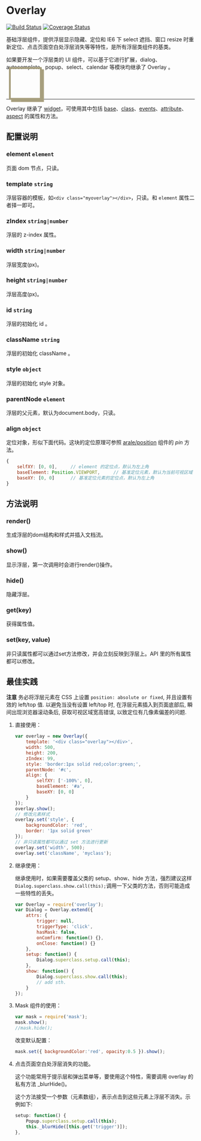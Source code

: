 # Overlay

[![Build Status](https://img.shields.io/travis/aralejs/overlay.svg?style=flat)](https://travis-ci.org/aralejs/overlay)
[![Coverage Status](https://img.shields.io/coveralls/aralejs/overlay.svg?style=flat)](https://coveralls.io/r/aralejs/overlay)

基础浮层组件，提供浮层显示隐藏、定位和 IE6 下 select 遮挡、窗口 resize 时重新定位、点击页面空白处浮层消失等等特性，是所有浮层类组件的基类。

如果要开发一个浮层类的 UI 组件，可以基于它进行扩展，dialog、autocomplete、popup、select、calendar 等模块均继承了 Overlay 。

<span style="font-size:120px;line-height:0.4;color:rgb(167, 159, 126);font-family:Menlo;">❏</span>

---

Overlay 继承了 [widget](http://aralejs.org/widget/)，可使用其中包括 [base](http://aralejs.org/base/)、[class](http://aralejs.org/class/)、[events](http://aralejs.org/events/)、[attribute](http://aralejs.org/base/docs/attribute.html)、[aspect](http://aralejs.org/base/docs/aspect.html) 的属性和方法。

## 配置说明

### element `element`

页面 dom 节点，只读。

### template `string`

浮层容器的模板，如`<div class="myoverlay"></div>`，只读。和 `element` 属性二者择一即可。

### zIndex `string|number`

浮层的 z-index 属性。

### width `string|number`

浮层宽度(px)。

### height `string|number`

浮层高度(px)。

### id `string`

浮层的初始化 id 。

### className `string`

浮层的初始化 className 。

### style `object`

浮层的初始化 style 对象。

### parentNode `element`

浮层的父元素，默认为document.body，只读。

### align `object`

定位对象，形似下面代码。这块的定位原理可参照 [arale/position](http://aralejs.org/position/) 组件的 *pin* 方法。

```js
{
    selfXY: [0, 0],     // element 的定位点，默认为左上角
    baseElement: Position.VIEWPORT,     // 基准定位元素，默认为当前可视区域
    baseXY: [0, 0]      // 基准定位元素的定位点，默认为左上角
}
```

## 方法说明

### render()

生成浮层的dom结构和样式并插入文档流。

### show()

显示浮层，第一次调用时会进行render()操作。

### hide()

隐藏浮层。

### get(key)

获得属性值。

### set(key, value)

非只读属性都可以通过set方法修改，并会立刻反映到浮层上。API 里的所有属性都可以修改。


## 最佳实践

**注意** 务必将浮层元素在 CSS 上设置 ``position: absolute or fixed``, 并且设置有效的 left/top 值.
以避免当没有设置 left/top 时, 在浮层元素插入到页面底部后, 瞬间出现浏览器滚动条后, 获取可视区域宽高错误, 以致定位有几像素偏差的问题.


1. 直接使用：

    ```js
    var overlay = new Overlay({
        template: '<div class="overlay"></div>',
        width: 500,
        height: 200,
        zIndex: 99,
        style: 'border:1px solid red;color:green;',
        parentNode: '#c',
        align: {
            selfXY: ['-100%', 0],
            baseElement: '#a',
            baseXY: [0, 0]
        }
    });
    overlay.show();
    // 修改元素样式
    overlay.set('style', {
        backgroundColor: 'red',
        border: '1px solid green'
    });
    // 非只读属性都可以通过 set 方法进行更新
    overlay.set('width', 500);
    overlay.set('className', 'myclass');
    ```

2. 继承使用：

    继承使用时，如果需要覆盖父类的 setup、show、hide 方法，强烈建议这样`Dialog.superclass.show.call(this);`调用一下父类的方法，否则可能造成一些特性的丢失。

    ```js
    var Overlay = require('overlay');
    var Dialog = Overlay.extend({
        attrs: {
            trigger: null,
            triggerType: 'click',
            hasMask: false,
            onComfirm: function() {},
            onClose: function() {}
        },
        setup: function() {
            Dialog.superclass.setup.call(this);            
        },
        show: function() {
            Dialog.superclass.show.call(this);
            // add sth.
        }
    });
    ```

3. Mask 组件的使用：

    ```js
    var mask = require('mask');
    mask.show();
    //mask.hide();
    ```

    改变默认配置：

    ```js
    mask.set({ backgroundColor:'red', opacity:0.5 }).show();
    ```

4. 点击页面空白处浮层消失的功能。

    这个功能常用于提示层和弹出菜单等，要使用这个特性，需要调用 overlay 的私有方法 _blurHide()。

    这个方法接受一个参数（元素数组），表示点击到这些元素上浮层不消失。示例如下:

    ```js
    setup: function() {
        Popup.superclass.setup.call(this);
        this._blurHide([this.get('trigger')]);
    },
    ```
